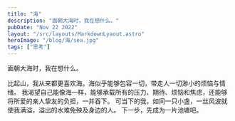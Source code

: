 ```yaml
---
title: "海"
description: "面朝大海时，我在想什么。"
pubDate: "Nov 22 2022"
layout: "/src/layouts/MarkdownLyaout.astro"
heroImage: "/blog/海/sea.jpg"
tags: ["思考"]
---
```


面朝大海时，我在想什么。

比起山，我从来都更喜欢海。海似乎能够包容一切，带走人一切渺小的烦恼与情绪。
我渴望自己能像海一样，能够承载所有的压力、期待、烦恼和焦虑，还能够将所爱的亲人挚友的负担，一并吞下。
可当下的我，如同一只小盏，一丝风波就使我满溢，溢出的水难免殃及身边的人。
下一步，先成为一片池塘吧。
